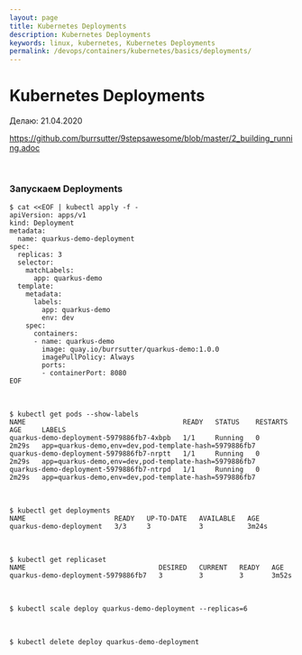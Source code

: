 ```yaml
---
layout: page
title: Kubernetes Deployments
description: Kubernetes Deployments
keywords: linux, kubernetes, Kubernetes Deployments
permalink: /devops/containers/kubernetes/basics/deployments/
---
```


# Kubernetes Deployments

Делаю: 21.04.2020

https://github.com/burrsutter/9stepsawesome/blob/master/2_building_running.adoc



<br/>

### Запускаем Deployments

```
$ cat <<EOF | kubectl apply -f -
apiVersion: apps/v1
kind: Deployment
metadata:
  name: quarkus-demo-deployment
spec:
  replicas: 3
  selector:
    matchLabels:
      app: quarkus-demo
  template:
    metadata:
      labels:
        app: quarkus-demo
        env: dev
    spec:
      containers:
      - name: quarkus-demo
        image: quay.io/burrsutter/quarkus-demo:1.0.0
        imagePullPolicy: Always
        ports:
        - containerPort: 8080
EOF
```

<br/>

    $ kubectl get pods --show-labels
    NAME                                       READY   STATUS    RESTARTS   AGE     LABELS
    quarkus-demo-deployment-5979886fb7-4xbpb   1/1     Running   0          2m29s   app=quarkus-demo,env=dev,pod-template-hash=5979886fb7
    quarkus-demo-deployment-5979886fb7-nrptt   1/1     Running   0          2m29s   app=quarkus-demo,env=dev,pod-template-hash=5979886fb7
    quarkus-demo-deployment-5979886fb7-ntrpd   1/1     Running   0          2m29s   app=quarkus-demo,env=dev,pod-template-hash=5979886fb7


<br/>

    $ kubectl get deployments
    NAME                      READY   UP-TO-DATE   AVAILABLE   AGE
    quarkus-demo-deployment   3/3     3            3           3m24s

<br/>

    $ kubectl get replicaset
    NAME                                 DESIRED   CURRENT   READY   AGE
    quarkus-demo-deployment-5979886fb7   3         3         3       3m52s

<br/>


    $ kubectl scale deploy quarkus-demo-deployment --replicas=6

<br/>

    $ kubectl delete deploy quarkus-demo-deployment
